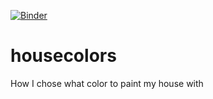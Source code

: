 
[![Binder](https://mybinder.org/badge_logo.svg)](https://mybinder.org/v2/gh/allisons/housecolors/HEAD)
# housecolors
How I chose what color to paint my house with 

